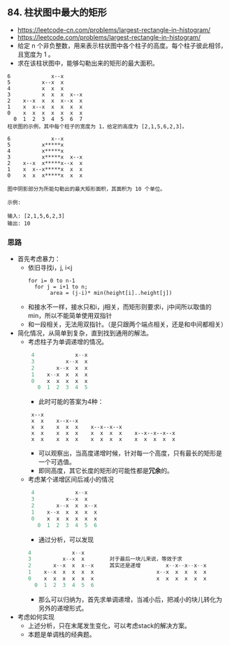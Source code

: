 ## 84. 柱状图中最大的矩形
- https://leetcode-cn.com/problems/largest-rectangle-in-histogram/
- https://leetcode.com/problems/largest-rectangle-in-histogram/
- 给定 n 个非负整数，用来表示柱状图中各个柱子的高度。每个柱子彼此相邻，且宽度为 1 。
- 求在该柱状图中，能够勾勒出来的矩形的最大面积。
```
6             x--x
5          x--x  x
4          x  x  x
3          x  x  x  x--x
2    x--x  x  x  x--x  x
1    x  x--x  x  x  x  x
0    x  x  x  x  x  x  x
  0  1  2  3  4  5  6  7
柱状图的示例，其中每个柱子的宽度为 1，给定的高度为 [2,1,5,6,2,3]。

6             x--x
5          x*****x
4          x*****x
3          x*****x  x--x
2    x--x  x*****x--x  x
1    x  x--x*****x  x  x
0    x  x  x*****x  x  x

图中阴影部分为所能勾勒出的最大矩形面积，其面积为 10 个单位。
```

```
示例:

输入: [2,1,5,6,2,3]
输出: 10
```
### 思路
- 首先考虑暴力：
  - 依旧寻找i，j, i<j
    ```
    for i= 0 to n-1
      for j = i+1 to n;
           area = (j-i)* min(height[i]..height[j])
    ```
  - 和接水不一样，接水只和i，j相关，而矩形则要求i，j中间所以取值的min，所以不能简单使用双指针
  - 和一段相关，无法用双指针。（是只跟两个端点相关，还是和中间都相关）
- 简化情况，从简单到复杂，直到找到通用的解法。
  - 考虑柱子为单调递增的情况。
    ```c
     4             x--x
     3          x--x  x
     2       x--x  x  x
     1    x--x  x  x  x
     0    x  x  x  x  x
       0  1  2  3  4  5
    ```
    - 此时可能的答案为4种：
    ```
     x--x                                              
     x  x    x--x--x                                 
     x  x    x  x  x    x--x--x--x                 
     x  x    x  x  x    x  x  x  x    x--x--x--x--x
     x  x    x  x  x    x  x  x  x    x  x  x  x  x
    ```
    - 可以观察出，当高度递增时候，针对每一个高度，只有最长的矩形是一个可选值。
    - 即同高度，其它长度的矩形的可能性都是**冗余**的。
  - 考虑某个递增区间后减小的情况
    ```c
     4             x--x  
     3          x--x  x   
     2       x--x  x  x--x
     1    x--x  x  x  x  x
     0    x  x  x  x  x  x
       0  1  2  3  4  5  6
    ```   
     - 通过分析，可以发现
     ```c
     4             x--x                             
     3          x--x  x        对于最后一块儿来说，等效于求                   
     2       x--x  x  x--x     其实还是递增        x--x--x--x--x
     1    x--x  x  x  x  x                    x--x  x  x  x  x
     0    x  x  x  x  x  x                    x  x  x  x  x  x
       0  1  2  3  4  5  6                                   
     ```
     - 那么可以归纳为，首先求单调递增，当减小后，把减小的块儿转化为另外的递增形式。
- 考虑如何实现
  - 上述分析，只在末尾发生变化，可以考虑stack的解决方案。
  - 本题是单调栈的经典题。